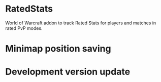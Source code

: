 # RatedStats
 World of Warcraft addon to track Rated Stats for players and matches in rated PvP modes.
# Minimap position saving
# Development version update
